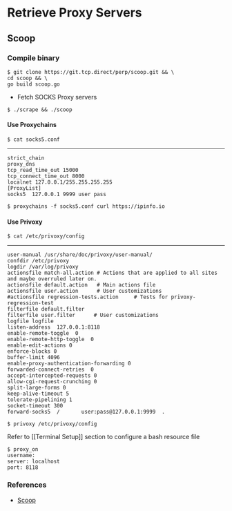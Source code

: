 # Retrieve Proxy Servers

## Scoop

### Compile binary

```
$ git clone https://git.tcp.direct/perp/scoop.git && \
cd scoop && \
go build scoop.go
```

- Fetch SOCKS Proxy servers

`$ ./scrape && ./scoop`

#### Use Proxychains

`$ cat socks5.conf`

---

```
strict_chain  
proxy_dns  
tcp_read_time_out 15000  
tcp_connect_time_out 8000  
localnet 127.0.0.1/255.255.255.255  
[ProxyList]  
socks5  127.0.0.1 9999 user pass
```

`$ proxychains -f socks5.conf curl https://ipinfo.io`

#### Use Privoxy

`$ cat /etc/privoxy/config`

---

```
user-manual /usr/share/doc/privoxy/user-manual/  
confdir /etc/privoxy  
logdir /var/log/privoxy  
actionsfile match-all.action # Actions that are applied to all sites and maybe overruled later on.  
actionsfile default.action   # Main actions file  
actionsfile user.action      # User customizations  
#actionsfile regression-tests.action     # Tests for privoxy-regression-test  
filterfile default.filter  
filterfile user.filter      # User customizations  
logfile logfile  
listen-address  127.0.0.1:8118  
enable-remote-toggle  0  
enable-remote-http-toggle  0  
enable-edit-actions 0  
enforce-blocks 0  
buffer-limit 4096  
enable-proxy-authentication-forwarding 0  
forwarded-connect-retries  0  
accept-intercepted-requests 0  
allow-cgi-request-crunching 0  
split-large-forms 0  
keep-alive-timeout 5  
tolerate-pipelining 1  
socket-timeout 300  
forward-socks5  /       user:pass@127.0.0.1:9999  .
```

`$ privoxy /etc/privoxy/config`

Refer to [[Terminal Setup]] section to configure a bash resource file

```
$ proxy_on
username:
server: localhost
port: 8118
```

### References

- [Scoop](https://git.tcp.direct/perp/scoop)